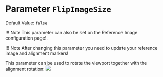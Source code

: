 # Parameter `FlipImageSize`
Default Value: `false`
    
!!! Note
    This parameter can also be set on the Reference Image configuration page!.

!!! Note
    After changing this parameter you need to update your reference image and alignment markers!

This parameter can be used to rotate the viewport together with the alignment rotation:
![](img/flipImageSize.png) 
